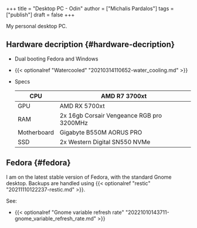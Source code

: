 +++
title = "Desktop PC - Odin"
author = ["Michalis Pardalos"]
tags = ["publish"]
draft = false
+++

My personal desktop PC.


## Hardware decription {#hardware-decription}

-   Dual booting Fedora and Windows
-   {{< optionalref "Watercooled" "20210314110652-water_cooling.md" >}}
-   Specs

    | CPU         | AMD R7 3700xt                             |
    |-------------|-------------------------------------------|
    | GPU         | AMD RX 5700xt                             |
    | RAM         | 2x 16gb Corsair Vengeance RGB pro 3200MHz |
    | Motherboard | Gigabyte B550M AORUS PRO                  |
    | SSD         | 2x Western Digital SN550 NVMe             |


## Fedora {#fedora}

I am on the latest stable version of Fedora, with the standard Gnome desktop. Backups are handled using {{< optionalref "restic" "20211110122237-restic.md" >}}.

See:

-   {{< optionalref "Gnome variable refresh rate" "20221010143711-gnome_variable_refresh_rate.md" >}}
